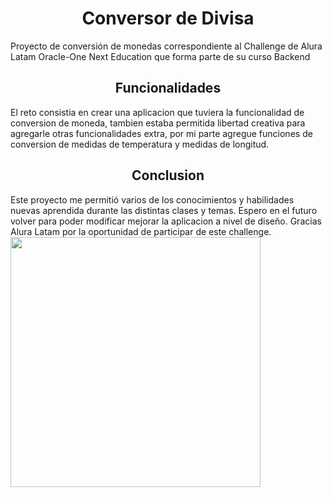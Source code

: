 <h1 align="center"> Conversor de Divisa </h1>
Proyecto de conversión de monedas correspondiente al Challenge de Alura Latam Oracle-One Next Education que forma parte de su curso Backend
<h2 align="center">Funcionalidades</h2>
El reto consistia en crear una aplicacion que tuviera la funcionalidad de conversion de moneda, tambien estaba permitida libertad creativa para agregarle otras funcionalidades extra, por mi parte agregue funciones de conversion de medidas de temperatura y medidas de longitud.
<h2 align="center">Conclusion</h2>
Este proyecto me permitió varios de los conocimientos y habilidades nuevas aprendida durante las distintas clases y temas. Espero en el futuro volver para poder modificar mejorar la aplicacion a nivel de diseño.
Gracias Alura Latam por la oportunidad de participar de este challenge.
<img src="[![Insignia por completar el challenge](https://i.postimg.cc/zvTXHMj5/cms-files-10224-1671211831-Prancheta-8.png)](https://postimg.cc/JH4W9pvd)" width="400"/>

